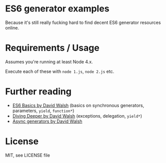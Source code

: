 # ES6 generator examples
Because it's still really fucking hard to find decent ES6 generator resources online.

# Requirements / Usage
Assumes you're running at least Node 4.x.

Execute each of these with `node 1.js`, `node 2.js` etc.

# Further reading
* [ES6 Basics by David Walsh][davidwalsh-es6-basics] (basics on synchronous generators, parameters, `yield`, `function*`)
* [Diving Deeper by David Walsh][davidwalsh-es6-dive] (exceptions, delegation, `yield*`)
* [Async generators by David Walsh][davidwalsh-es6-async]

# License
MIT, see LICENSE file

[davidwalsh-es6-basics]: https://davidwalsh.name/es6-generators
[davidwalsh-es6-dive]: https://davidwalsh.name/es6-generators-dive
[davidwalsh-es6-async]: https://davidwalsh.name/async-generators
